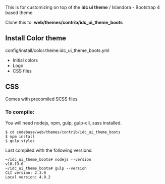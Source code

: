 This is for customizing on top of the __idc ui theme__ / Islandora - Bootstrap 4 based theme

Clone this to: __web/themes/contrib/idc_ui_theme_boots__

## Install Color theme
config/install/color.theme.idc_ui_theme_boots.yml
* Initial colors
* Logo
* CSS files

## CSS
Comes with precomiled SCSS files. 

### To compile:
You will need nodejs, npm, gulp, gulp-cli, sass installed.
```
$ cd codebase/web/themes/contrib/idc_ui_theme_boots
$ npm install
$ gulp styles
```

Last compiled with the following versions:
```
~/idc_ui_theme_boots# nodejs --version
v10.19.0
~/idc_ui_theme_boots# gulp --version
CLI version: 2.3.0
Local version: 4.0.2
```
